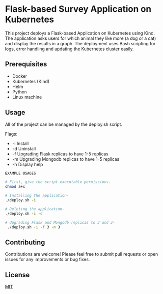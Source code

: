 # Flask-based Survey Application on Kubernetes

This project deploys a Flask-based Application on Kubernetes using Kind. The application asks users for which animal they like more (a dog or a cat) and display the results in a graph. The deployment uses Bash scripting for logs, error handling and updating the Kubernetes cluster easily.

## Prerequisites

- Docker
- Kubernetes (Kind)
- Helm
- Python
- Linux machine

## Usage

All of the project can be managed by the deploy.sh script.

Flags:
- -i Install
- -d Uninstall
- -f <arg> Upgrading Flask replicas to have 1-5 replicas
- -m <arg> Upgrading Mongodb replicas to have 1-5 replicas
- -h Display help

```bash
EXAMPLE USAGES

# First, give the script executable permissions.
chmod a+x

# Installing the application-
./deploy.sh -i

# Deleting the application-
./deploy.sh -i -d

# Upgrading Flask and Mongodb replicas to 3 and 3-
 ./deploy.sh -i -f 3 -m 3
```

## Contributing

Contributions are welcome! Please feel free to submit pull requests or open issues for any improvements or bug fixes.


## License

[MIT](https://choosealicense.com/licenses/mit/)
